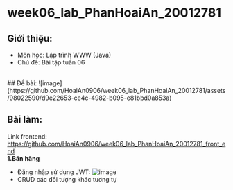 # week06_lab_PhanHoaiAn_20012781
## Giới thiệu:
- Môn học: Lập trình WWW (Java)
- Chủ đề: Bài tập tuần 06
<br />
## Đề bài:
![image](https://github.com/HoaiAn0906/week06_lab_PhanHoaiAn_20012781/assets/98022590/d9e22653-ce4c-4982-b095-e81bbd0a853a)
<br />

## Bài làm:
Link frontend:
https://github.com/HoaiAn0906/week06_lab_PhanHoaiAn_20012781_front_end
<br>
<b>1.Bán hàng</b>
- Đăng nhập sử dụng JWT:
![image](https://github.com/HoaiAn0906/week06_lab_PhanHoaiAn_20012781/assets/98022590/d9403580-0a10-4a13-95b1-ab370cb57c26)
- CRUD các đối tượng khác tương tự
